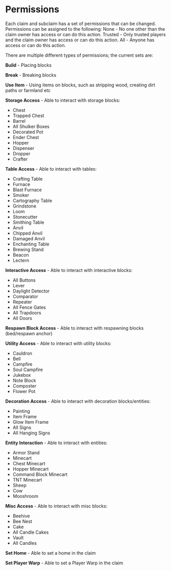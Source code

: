 # Permissions
Each claim and subclaim has a set of permissions that can be changed. Permissions can be assigned to the following:
None - No one other than the claim owner has access or can do this action.
Trusted - Only trusted players and the claim owner has access or can do this action.
All - Anyone has access or can do this action.

There are multiple different types of permissions; the current sets are:

**Build** - Placing blocks

**Break** - Breaking blocks

**Use Item** - Using items on blocks, such as stripping wood, creating dirt paths or farmland etc

**Storage Access** - Able to interact with storage blocks:
- Chest
- Trapped Chest
- Barrel
- All Shulker Boxes
- Decorated Pot
- Ender Chest
- Hopper
- Dispenser
- Dropper
- Crafter

**Table Access** - Able to interact with tables:
- Crafting Table
- Furnace
- Blast Furnace
- Smoker
- Cartography Table
- Grindstone
- Loom
- Stonecutter
- Smithing Table
- Anvil
- Chipped Anvil
- Damaged Anvil
- Enchanting Table
- Brewing Stand
- Beacon
- Lectern

**Interactive Access** - Able to interact with interactive blocks:
- All Buttons
- Lever
- Daylight Detector
- Comparator
- Repeater
- All Fence Gates
- All Trapdoors
- All Doors

**Respawn Block Access** - Able to interact with respawning blocks (bed/respawn anchor)

**Utility Access** - Able to interact with utility blocks:
- Cauldron
- Bell
- Campfire
- Soul Campfire
- Jukebox
- Note Block
- Composter
- Flower Pot

**Decoration Access** - Able to interact with decoration blocks/entities:
- Painting
- Item Frame
- Glow Item Frame
- All Signs
- All Hanging Signs

**Entity Interaction** - Able to interact with entities:
- Armor Stand
- Minecart
- Chest Minecart
- Hopper Minecart
- Command Block Minecart
- TNT Minecart
- Sheep
- Cow
- Mooshroom

**Misc Access** - Able to interact with misc blocks:
- Beehive
- Bee Nest
- Cake
- All Candle Cakes
- Vault
- All Candles

**Set Home** - Able to set a home in the claim

**Set Player Warp** - Able to set a Player Warp in the claim